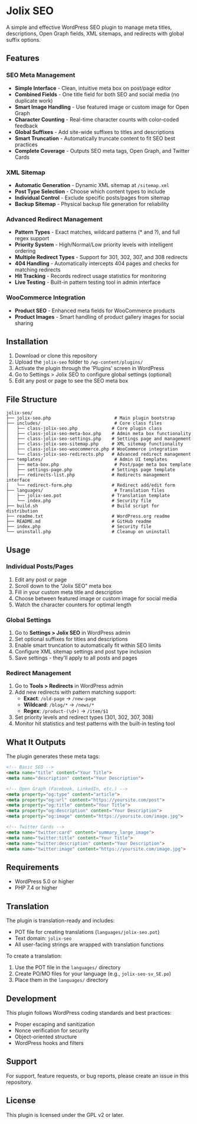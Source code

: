 # Jolix SEO

A simple and effective WordPress SEO plugin to manage meta titles, descriptions, Open Graph fields, XML sitemaps, and redirects with global suffix options.

## Features

### SEO Meta Management
- **Simple Interface** - Clean, intuitive meta box on post/page editor
- **Combined Fields** - One title field for both SEO and social media (no duplicate work)
- **Smart Image Handling** - Use featured image or custom image for Open Graph
- **Character Counting** - Real-time character counts with color-coded feedback
- **Global Suffixes** - Add site-wide suffixes to titles and descriptions
- **Smart Truncation** - Automatically truncate content to fit SEO best practices
- **Complete Coverage** - Outputs SEO meta tags, Open Graph, and Twitter Cards

### XML Sitemap
- **Automatic Generation** - Dynamic XML sitemap at `/sitemap.xml`
- **Post Type Selection** - Choose which content types to include
- **Individual Control** - Exclude specific posts/pages from sitemap
- **Backup Sitemap** - Physical backup file generation for reliability

### Advanced Redirect Management
- **Pattern Types** - Exact matches, wildcard patterns (* and ?), and full regex support
- **Priority System** - High/Normal/Low priority levels with intelligent ordering
- **Multiple Redirect Types** - Support for 301, 302, 307, and 308 redirects
- **404 Handling** - Automatically intercepts 404 pages and checks for matching redirects
- **Hit Tracking** - Records redirect usage statistics for monitoring
- **Live Testing** - Built-in pattern testing tool in admin interface

### WooCommerce Integration
- **Product SEO** - Enhanced meta fields for WooCommerce products
- **Product Images** - Smart handling of product gallery images for social sharing

## Installation

1. Download or clone this repository
2. Upload the `jolix-seo` folder to `/wp-content/plugins/`
3. Activate the plugin through the 'Plugins' screen in WordPress
4. Go to Settings > Jolix SEO to configure global settings (optional)
5. Edit any post or page to see the SEO meta box

## File Structure

```
jolix-seo/
├── jolix-seo.php                        # Main plugin bootstrap
├── includes/                            # Core class files
│   ├── class-jolix-seo.php             # Core plugin class
│   ├── class-jolix-seo-meta-box.php    # Admin meta box functionality
│   ├── class-jolix-seo-settings.php    # Settings page and management
│   ├── class-jolix-seo-sitemap.php     # XML sitemap functionality
│   ├── class-jolix-seo-woocommerce.php # WooCommerce integration
│   └── class-jolix-seo-redirects.php   # Advanced redirect management
├── templates/                           # Admin UI templates
│   ├── meta-box.php                     # Post/page meta box template
│   ├── settings-page.php               # Settings page template
│   ├── redirects-list.php              # Redirects management interface
│   └── redirect-form.php               # Redirect add/edit form
├── languages/                           # Translation files
│   ├── jolix-seo.pot                   # Translation template
│   └── index.php                       # Security file
├── build.sh                            # Build script for distribution
├── readme.txt                          # WordPress.org readme
├── README.md                           # GitHub readme
├── index.php                           # Security file
└── uninstall.php                       # Cleanup on uninstall
```

## Usage

### Individual Posts/Pages

1. Edit any post or page
2. Scroll down to the "Jolix SEO" meta box
3. Fill in your custom meta title and description
4. Choose between featured image or custom image for social media
5. Watch the character counters for optimal length

### Global Settings

1. Go to **Settings > Jolix SEO** in WordPress admin
2. Set optional suffixes for titles and descriptions
3. Enable smart truncation to automatically fit within SEO limits
4. Configure XML sitemap settings and post type inclusion
5. Save settings - they'll apply to all posts and pages

### Redirect Management

1. Go to **Tools > Redirects** in WordPress admin
2. Add new redirects with pattern matching support:
   - **Exact**: `/old-page` → `/new-page`
   - **Wildcard**: `/blog/*` → `/news/*`
   - **Regex**: `/product-(\d+)` → `/item/$1`
3. Set priority levels and redirect types (301, 302, 307, 308)
4. Monitor hit statistics and test patterns with the built-in testing tool

## What It Outputs

The plugin generates these meta tags:

```html
<!-- Basic SEO -->
<meta name="title" content="Your Title">
<meta name="description" content="Your Description">

<!-- Open Graph (Facebook, LinkedIn, etc.) -->
<meta property="og:type" content="article">
<meta property="og:url" content="https://yoursite.com/post">
<meta property="og:title" content="Your Title">
<meta property="og:description" content="Your Description">
<meta property="og:image" content="https://yoursite.com/image.jpg">

<!-- Twitter Cards -->
<meta name="twitter:card" content="summary_large_image">
<meta name="twitter:title" content="Your Title">
<meta name="twitter:description" content="Your Description">
<meta name="twitter:image" content="https://yoursite.com/image.jpg">
```

## Requirements

- WordPress 5.0 or higher
- PHP 7.4 or higher

## Translation

The plugin is translation-ready and includes:

- POT file for creating translations (`languages/jolix-seo.pot`)
- Text domain: `jolix-seo`
- All user-facing strings are wrapped with translation functions

To create a translation:
1. Use the POT file in the `languages/` directory
2. Create PO/MO files for your language (e.g., `jolix-seo-sv_SE.po`)
3. Place them in the `languages/` directory

## Development

This plugin follows WordPress coding standards and best practices:

- Proper escaping and sanitization
- Nonce verification for security
- Object-oriented structure
- WordPress hooks and filters

## Support

For support, feature requests, or bug reports, please create an issue in this repository.

## License

This plugin is licensed under the GPL v2 or later.